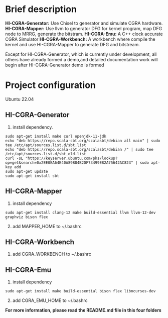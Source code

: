 # Brief description

**HI-CGRA-Generator:** Use Chisel to generator and simulate CGRA hardware. 
**HI-CGRA-Mapper:** Use llvm to generator DFG for kernel program, map DFG node to MRRG, generate the bitstram.
**HI-CGRA-Emu:** A C++ clock accurate CGRA Simulator
**HI-CGRA-Workbench:** A workbench where compile the kernel and use HI-CGRA-Mapper to generate DFG and bitstream.

Except for HI-CGRA-Generator, which is currently under development, all others have already formed a demo,and detailed documentation work will begin after HI-CGRA-Generator demo is formed

# Project configuration

Ubuntu 22.04

## HI-CGRA-Generator

1.  install dependency.
```
sudo apt-get install make curl openjdk-11-jdk
echo "deb https://repo.scala-sbt.org/scalasbt/debian all main" | sudo tee /etc/apt/sources.list.d/sbt.list
echo "deb https://repo.scala-sbt.org/scalasbt/debian /" | sudo tee /etc/apt/sources.list.d/sbt_old.list
curl -sL "https://keyserver.ubuntu.com/pks/lookup?op=get&search=0x2EE0EA64E40A89B84B2DF73499E82A75642AC823" | sudo apt-key add
sudo apt-get update
sudo apt-get install sbt
```
[mill]: https://com-lihaoyi.github.io/mill/ 

## HI-CGRA-Mapper

1. install dependency
```
sudo apt-get install clang-12 make build-essential llvm llvm-12-dev graphviz bison flex
```
2. add MAPPER\_HOME to ~/.bashrc

## HI-CGRA-Workbench

1. add CGRA\_WORKBENCH to ~/.bashrc  

## HI-CGRA-Emu

1. install dependency
```
sudo apt-get install make build-essential bison flex libncurses-dev
```
2. add CGRA\_EMU\_HOME to ~/.bashrc

**For more information, please read the README.md file in this four folders**
